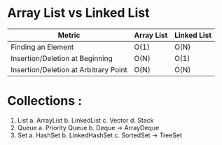# Array List vs Linked List
| Metric                                | Array List    | Linked List   |
| -----------                           | -----------   | -----------   |
| Finding an Element                    |     O(1)      |   O(N)        |               
| Insertion/Deletion at Beginning       |     O(N)      |   O(1)        |
| Insertion/Deletion at Arbitrary Point |     O(N)      |   O(N)        |

# Collections : 
1. List
   a. ArrayList
   b. LinkedList
   c. Vector
   d. Stack
2. Queue
   a. Priority Queue
   b. Deque -> ArrayDeque
3. Set
    a. HashSet
    b. LinkedHashSet
    c. SortedSet -> TreeSet